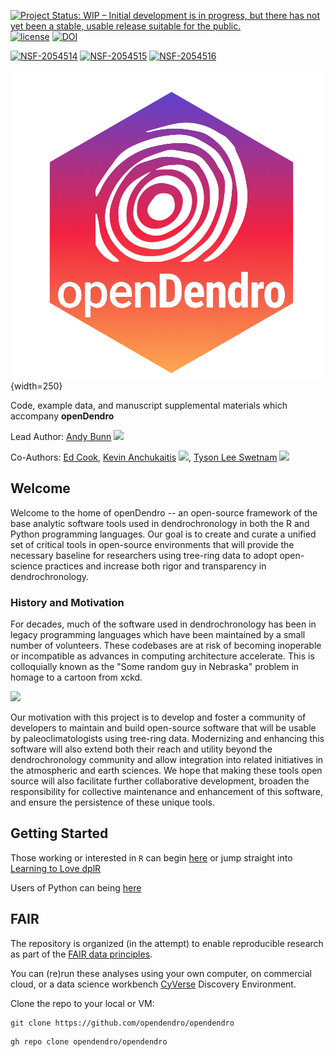 [![Project Status: WIP – Initial development is in progress, but there has not yet been a stable, usable release suitable for the public.](https://www.repostatus.org/badges/latest/wip.svg)](https://www.repostatus.org/#wip) [![license](https://img.shields.io/badge/license-GPLv3-blue.svg)](https://opensource.org/licenses/GPL-3.0) 
<a href="https://doi.org/10.5281/zenodo.6110787"><img src="https://zenodo.org/badge/DOI/10.5281/zenodo.6110787.svg" alt="DOI"></a>


[![NSF-2054514](https://img.shields.io/badge/NSF-2054514-blue.svg)](https://nsf.gov/awardsearch/showAward?AWD_ID=2054514)
[![NSF-2054515](https://img.shields.io/badge/NSF-2054515-blue.svg)](https://nsf.gov/awardsearch/showAward?AWD_ID=2054515)
[![NSF-2054516](https://img.shields.io/badge/NSF-2054516-blue.svg)](https://nsf.gov/awardsearch/showAward?AWD_ID=2054516)

![](assets/openDendroSticker.png){width=250}

Code, example data, and manuscript supplemental materials which accompany **openDendro**

Lead Author: [Andy Bunn](https://github.com/AndyBunn/) [![](https://orcid.org/sites/default/files/images/orcid_16x16.png)](http://orcid.org/0000-0001-9027-2162)

Co-Authors: [Ed Cook](https://scholar.google.com/citations?user=F7jhxf4AAAAJ&hl=en&oi=sra), [Kevin Anchukaitis](http://www.u.arizona.edu/~kanchukaitis/) [![](https://orcid.org/sites/default/files/images/orcid_16x16.png)](http://orcid.org/0000-0002-8509-8080),  [Tyson Lee Swetnam](https://tyson-swetnam.github.io/) [![](https://orcid.org/sites/default/files/images/orcid_16x16.png)](http://orcid.org/0000-0002-6639-7181)

## Welcome
Welcome to the home of openDendro -- an open-source framework of the base analytic software tools used in dendrochronology in both the R and Python programming languages. Our goal is to create and curate a unified set of critical tools in open-source environments that will provide the necessary baseline for researchers using tree-ring data to adopt open-science practices and increase both rigor and transparency in dendrochronology.

### History and Motivation
For decades, much of the software used in dendrochronology has been in legacy programming languages which have been maintained by a small number of volunteers. These codebases are at risk of becoming inoperable or incompatible as advances in computing architecture accelerate. This is colloquially known as the "Some random guy in Nebraska" problem in homage to a cartoon from xckd.

![](https://imgs.xkcd.com/comics/dependency.png)

Our motivation with this project is to develop and foster a community of developers to maintain and build open-source software that will be usable by paleoclimatologists using tree-ring data. Modernizing and enhancing this software will also extend both their reach and utility beyond the dendrochronology community and allow integration into related initiatives in the atmospheric and earth sciences. We hope that making these tools open source will also facilitate further collaborative development, broaden the responsibility for collective maintenance and enhancement of this software, and ensure the persistence of these unique tools. 

## Getting Started

Those working or interested in `R` can begin [here](r.md) or jump straight into [Learning to Love dplR](https://opendendro.github.io/dplR-workshop/)

Users of Python can being [here](python.md)

## FAIR

The repository is organized (in the attempt) to enable reproducible research as part of the [FAIR data principles](https://www.go-fair.org/fair-principles/).

You can (re)run these analyses using your own computer, on commercial cloud, or a data science workbench [CyVerse](https://cyverse.org) Discovery Environment.

Clone the repo to your local or VM:

```
git clone https://github.com/opendendro/opendendro
```

```
gh repo clone opendendro/opendendro
```
